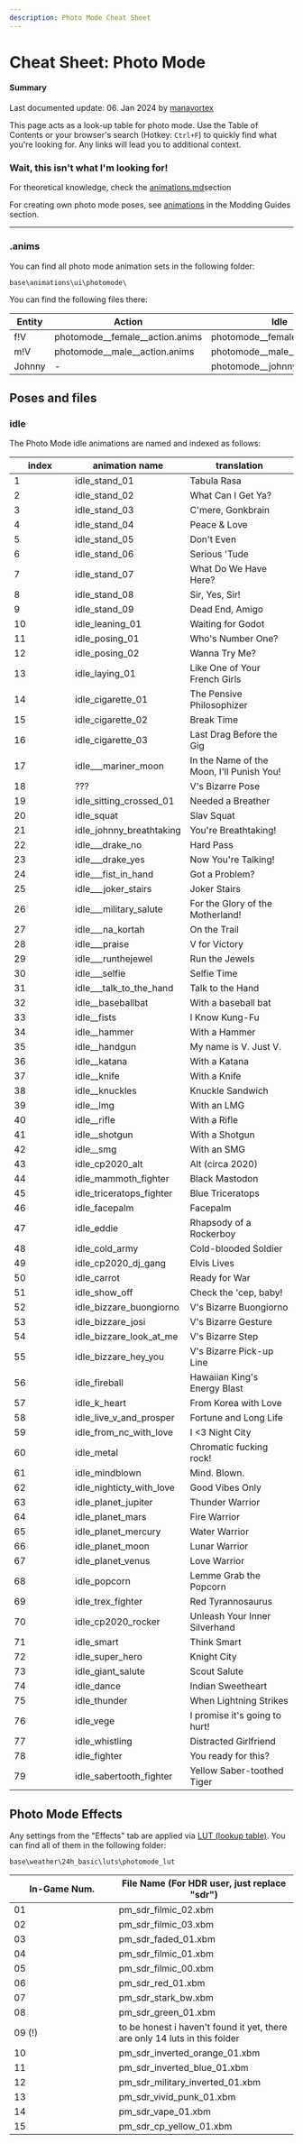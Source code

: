 ```yaml
---
description: Photo Mode Cheat Sheet
---
```


# Cheat Sheet: Photo Mode

#### Summary

Last documented update: 06. Jan 2024 by [manavortex](https://app.gitbook.com/u/NfZBoxGegfUqB33J9HXuCs6PVaC3 "mention")

This page acts as a look-up table for photo mode. Use the Table of Contents or your browser's search (Hotkey: `Ctrl+F`) to quickly find what you're looking for. Any links will lead you to additional context.

### Wait, this isn't what I'm looking for!

For theoretical knowledge, check the [animations.md](../animations.md "mention")section

For creating own photo mode poses, see [animations](../modding-guides/animations/ "mention") in the Modding Guides section.

***

### .anims

You can find all photo mode animation sets in the following folder:

```
base\animations\ui\photomode\
```

You can find the following files there:



<table><thead><tr><th width="133">Entity</th><th>Action</th><th>Idle</th><th>Face</th></tr></thead><tbody><tr><td>f!V</td><td>photomode__female__action.anims</td><td>photomode__female__idle.anims</td><td>photomode_female_facial.anims</td></tr><tr><td>m!V</td><td>photomode__male__action.anims</td><td>photomode__male__idle.anims</td><td>photomode_male_facial.anims</td></tr><tr><td>Johnny</td><td>-</td><td>photomode__johnny__idle.anims</td><td>photomode_johnny_facial.anims</td></tr></tbody></table>

## Poses and files

### idle

The Photo Mode idle animations are named and indexed as follows:

<table><thead><tr><th width="92.33333333333331">index</th><th>animation name</th><th>translation</th></tr></thead><tbody><tr><td>1</td><td>idle_stand_01</td><td>Tabula Rasa</td></tr><tr><td>2</td><td>idle_stand_02</td><td>What Can I Get Ya?</td></tr><tr><td>3</td><td>idle_stand_03</td><td>C'mere, Gonkbrain</td></tr><tr><td>4</td><td>idle_stand_04</td><td>Peace &#x26; Love</td></tr><tr><td>5</td><td>idle_stand_05</td><td>Don't Even</td></tr><tr><td>6</td><td>idle_stand_06</td><td>Serious 'Tude</td></tr><tr><td>7</td><td>idle_stand_07</td><td>What Do We Have Here?</td></tr><tr><td>8</td><td>idle_stand_08</td><td>Sir, Yes, Sir!</td></tr><tr><td>9</td><td>idle_stand_09</td><td>Dead End, Amigo</td></tr><tr><td>10</td><td>idle_leaning_01</td><td>Waiting for Godot</td></tr><tr><td>11</td><td>idle_posing_01</td><td>Who's Number One?</td></tr><tr><td>12</td><td>idle_posing_02</td><td>Wanna Try Me?</td></tr><tr><td>13</td><td>idle_laying_01</td><td>Like One of Your French Girls</td></tr><tr><td>14</td><td>idle_cigarette_01</td><td>The Pensive Philosophizer</td></tr><tr><td>15</td><td>idle_cigarette_02</td><td>Break Time</td></tr><tr><td>16</td><td>idle_cigarette_03</td><td>Last Drag Before the Gig</td></tr><tr><td>17</td><td>idle___mariner_moon</td><td>In the Name of the Moon, I'll Punish You!</td></tr><tr><td>18</td><td>???</td><td>V's Bizarre Pose</td></tr><tr><td>19</td><td>idle_sitting_crossed_01</td><td>Needed a Breather</td></tr><tr><td>20</td><td>idle_squat</td><td>Slav Squat</td></tr><tr><td>21</td><td>idle_johnny_breathtaking</td><td>You're Breathtaking!</td></tr><tr><td>22</td><td>idle___drake_no</td><td>Hard Pass</td></tr><tr><td>23</td><td>idle___drake_yes</td><td>Now You're Talking!</td></tr><tr><td>24</td><td>idle___fist_in_hand</td><td>Got a Problem?</td></tr><tr><td>25</td><td>idle___joker_stairs</td><td>Joker Stairs</td></tr><tr><td>26</td><td>idle___military_salute</td><td>For the Glory of the Motherland!</td></tr><tr><td>27</td><td>idle___na_kortah</td><td>On the Trail</td></tr><tr><td>28</td><td>idle___praise</td><td>V for Victory</td></tr><tr><td>29</td><td>idle___runthejewel</td><td>Run the Jewels</td></tr><tr><td>30</td><td>idle___selfie</td><td>Selfie Time</td></tr><tr><td>31</td><td>idle___talk_to_the_hand</td><td>Talk to the Hand</td></tr><tr><td>32</td><td>idle__baseballbat</td><td>With a baseball bat</td></tr><tr><td>33</td><td>idle__fists</td><td>I Know Kung-Fu</td></tr><tr><td>34</td><td>idle__hammer</td><td>With a Hammer</td></tr><tr><td>35</td><td>idle__handgun</td><td>My name is V. Just V.</td></tr><tr><td>36</td><td>idle__katana</td><td>With a Katana</td></tr><tr><td>37</td><td>idle__knife</td><td>With a Knife</td></tr><tr><td>38</td><td>idle__knuckles</td><td>Knuckle Sandwich</td></tr><tr><td>39</td><td>idle__lmg</td><td>With an LMG</td></tr><tr><td>40</td><td>idle__rifle</td><td>With a Rifle</td></tr><tr><td>41</td><td>idle__shotgun</td><td>With a Shotgun</td></tr><tr><td>42</td><td>idle__smg</td><td>With an SMG</td></tr><tr><td>43</td><td>idle_cp2020_alt</td><td>Alt (circa 2020)</td></tr><tr><td>44</td><td>idle_mammoth_fighter</td><td>Black Mastodon</td></tr><tr><td>45</td><td>idle_triceratops_fighter</td><td>Blue Triceratops</td></tr><tr><td>46</td><td>idle_facepalm</td><td>Facepalm</td></tr><tr><td>47</td><td>idle_eddie</td><td>Rhapsody of a Rockerboy</td></tr><tr><td>48</td><td>idle_cold_army</td><td>Cold-blooded Soldier</td></tr><tr><td>49</td><td>idle_cp2020_dj_gang</td><td>Elvis Lives</td></tr><tr><td>50</td><td>idle_carrot</td><td>Ready for War</td></tr><tr><td>51</td><td>idle_show_off</td><td>Check the 'cep, baby!</td></tr><tr><td>52</td><td>idle_bizzare_buongiorno</td><td>V's Bizarre Buongiorno</td></tr><tr><td>53</td><td>idle_bizzare_josi</td><td>V's Bizarre Gesture</td></tr><tr><td>54</td><td>idle_bizzare_look_at_me</td><td>V's Bizarre Step</td></tr><tr><td>55</td><td>idle_bizzare_hey_you</td><td>V's Bizarre Pick-up Line</td></tr><tr><td>56</td><td>idle_fireball</td><td>Hawaiian King's Energy Blast</td></tr><tr><td>57</td><td>idle_k_heart</td><td>From Korea with Love</td></tr><tr><td>58</td><td>idle_live_v_and_prosper</td><td>Fortune and Long Life</td></tr><tr><td>59</td><td>idle_from_nc_with_love</td><td>I &#x3C;3 Night City</td></tr><tr><td>60</td><td>idle_metal</td><td>Chromatic fucking rock!</td></tr><tr><td>61</td><td>idle_mindblown</td><td>Mind. Blown.</td></tr><tr><td>62</td><td>idle_nighticty_with_love</td><td>Good Vibes Only</td></tr><tr><td>63</td><td>idle_planet_jupiter</td><td>Thunder Warrior</td></tr><tr><td>64</td><td>idle_planet_mars</td><td>Fire Warrior</td></tr><tr><td>65</td><td>idle_planet_mercury</td><td>Water Warrior</td></tr><tr><td>66</td><td>idle_planet_moon</td><td>Lunar Warrior</td></tr><tr><td>67</td><td>idle_planet_venus</td><td>Love Warrior</td></tr><tr><td>68</td><td>idle_popcorn</td><td>Lemme Grab the Popcorn</td></tr><tr><td>69</td><td>idle_trex_fighter</td><td>Red Tyrannosaurus</td></tr><tr><td>70</td><td>idle_cp2020_rocker</td><td>Unleash Your Inner Silverhand</td></tr><tr><td>71</td><td>idle_smart</td><td>Think Smart</td></tr><tr><td>72</td><td>idle_super_hero</td><td>Knight City</td></tr><tr><td>73</td><td>idle_giant_salute</td><td>Scout Salute</td></tr><tr><td>74</td><td>idle_dance</td><td>Indian Sweetheart</td></tr><tr><td>75</td><td>idle_thunder</td><td>When Lightning Strikes</td></tr><tr><td>76</td><td>idle_vege</td><td>I promise it's going to hurt!</td></tr><tr><td>77</td><td>idle_whistling</td><td>Distracted Girlfriend</td></tr><tr><td>78</td><td>idle_fighter</td><td>You ready for this?</td></tr><tr><td>79</td><td>idle_sabertooth_fighter</td><td>Yellow Saber-toothed Tiger</td></tr></tbody></table>

## Photo Mode Effects

Any settings from the "Effects" tab are applied via [LUT (lookup table)](../modding-guides/textures-and-luts/creating-a-lut-from-scratch/editing-luts.md). You can find all of them in the following folder:

```
base\weather\24h_basic\luts\photomode_lut
```

<table><thead><tr><th width="170">In-Game Num.</th><th>File Name (For HDR user, just replace "sdr")</th></tr></thead><tbody><tr><td>01</td><td>pm_sdr_filmic_02.xbm</td></tr><tr><td>02</td><td>pm_sdr_filmic_03.xbm</td></tr><tr><td>03</td><td>pm_sdr_faded_01.xbm</td></tr><tr><td>04</td><td>pm_sdr_filmic_01.xbm</td></tr><tr><td>05</td><td>pm_sdr_filmic_00.xbm</td></tr><tr><td>06</td><td>pm_sdr_red_01.xbm</td></tr><tr><td>07</td><td>pm_sdr_stark_bw.xbm</td></tr><tr><td>08</td><td>pm_sdr_green_01.xbm</td></tr><tr><td>09 (!)</td><td>to be honest i haven't found it yet, there are only 14 luts in this folder</td></tr><tr><td>10</td><td>pm_sdr_inverted_orange_01.xbm</td></tr><tr><td>11</td><td>pm_sdr_inverted_blue_01.xbm</td></tr><tr><td>12</td><td>pm_sdr_military_inverted_01.xbm</td></tr><tr><td>13</td><td>pm_sdr_vivid_punk_01.xbm</td></tr><tr><td>14</td><td>pm_sdr_vape_01.xbm</td></tr><tr><td>15</td><td>pm_sdr_cp_yellow_01.xbm</td></tr></tbody></table>

